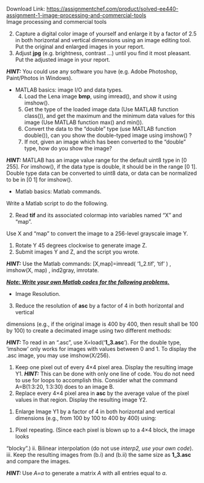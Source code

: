 Download Link: https://assignmentchef.com/product/solved-ee440-assignment-1-image-processing-and-commercial-tools
<br>
Image processing and commercial tools




<ol start="2">

 <li>Capture a digital color image of yourself and enlarge it by a factor of 2.5 in both horizontal and vertical dimensions using an image editing tool. Put the original and enlarged images in your report.</li>

 <li>Adjust <strong>jpg</strong> (e.g. brightness, contrast …) until you find it most pleasant. Put the adjusted image in your report.</li>

</ol>




<strong><em>HINT:</em></strong> You could use any software you have (e.g. Adobe Photoshop, Paint/Photos in Windows).




<ul>

 <li>MATLAB basics: image I/O and data types.

  <ol start="4">

   <li>Load the Lena image <strong>bmp</strong>, using imread(), and show it using imshow().</li>

   <li>Get the type of the loaded image data (Use MATLAB function class()), and get the maximum and the minimum data values for this image (Use MATLAB function max() and min()).</li>

   <li>Convert the data to the “double” type (use MATLAB function double()), can you show the double-typed image using imshow() ?</li>

   <li>If not, given an image which has been converted to the “double” type, how do you show the image?</li>

  </ol></li>

</ul>

<strong><em> </em></strong>

<strong><em>HINT:</em></strong> MATLAB has an image value range for the default uint8 type in [0 255]. For imshow(), if the data type is double, it should be in the range [0 1]. Double type data can be converted to uint8 data, or data can be normalized to be in [0 1] for imshow().




<ul>

 <li>Matlab basics: Matlab commands.</li>

</ul>




Write a Matlab script to do the following.




<ol start="2">

 <li>Read <strong>tif</strong> and its associated colormap into variables named “X” and “map”.</li>

</ol>

Use X and “map” to convert the image to a 256-level grayscale image Y.

<ol>

 <li>Rotate Y 45 degrees clockwise to generate image Z.</li>

 <li>Submit images Y and Z, and the script you wrote.</li>

</ol>




<strong><em>HINT:</em></strong> Use the Matlab commands: [X,map]=imread( ‘1_2.tif’, ‘tif’ ) , imshow(X, map) , ind2gray, imrotate.




<strong><em><u>Note: Write your own Matlab codes for the following problems.</u></em></strong>




<ul>

 <li>Image Resolution.</li>

</ul>




<ol start="3">

 <li>Reduce the resolution of <strong>asc</strong> by a factor of 4 in both horizontal and vertical</li>

</ol>

dimensions (e.g., if the original image is 400 by 400, then result shall be 100 by 100) to create a decimated image using two different methods:




<strong><em>HINT: </em></strong>To read in an “.asc”, use X=load(‘<strong>1_3.asc</strong>’). For the double type, ‘imshow’ only works for images with values between 0 and 1. To display the .asc image, you may use imshow(X/256).




<ol>

 <li>Keep one pixel out of every 4×4 pixel area. Display the resulting image Y1. <strong><em>HINT:</em></strong> This can be done with only one line of code. You do not need to use for loops to accomplish this. Consider what the command A=B(1:3:20, 1:3:30) does to an image B.</li>

 <li>Replace every 4×4 pixel area in <strong>asc</strong> by the average value of the pixel values in that region. Display the resulting image Y2.</li>

</ol>




<ol>

 <li>Enlarge Image Y1 by a factor of 4 in both horizontal and vertical dimensions (e.g., from 100 by 100 to 400 by 400) using:</li>

</ol>




<ol>

 <li>Pixel repeating. (Since each pixel is blown up to a 4×4 block, the image looks</li>

</ol>

“blocky”.)  ii. Bilinear interpolation (do not use <em>interp2, use your own code</em>).  iii. Keep the resulting images from (b.i) and (b.ii) the same size as <strong>1_3.asc</strong> and compare the images.




<strong><em>HINT: </em></strong>Use <em>A=a </em>to generate a matrix <em>A </em>with all entries equal to <em>a</em>.